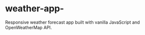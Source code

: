 # weather-app-
Responsive weather forecast app built with vanilla JavaScript and OpenWeatherMap API.
